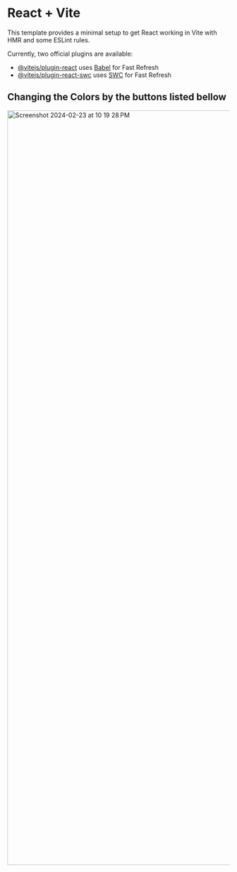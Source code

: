 # React + Vite

This template provides a minimal setup to get React working in Vite with HMR and some ESLint rules.

Currently, two official plugins are available:

- [@vitejs/plugin-react](https://github.com/vitejs/vite-plugin-react/blob/main/packages/plugin-react/README.md) uses [Babel](https://babeljs.io/) for Fast Refresh
- [@vitejs/plugin-react-swc](https://github.com/vitejs/vite-plugin-react-swc) uses [SWC](https://swc.rs/) for Fast Refresh

## Changing the Colors by the buttons listed bellow

<img width="1710" alt="Screenshot 2024-02-23 at 10 19 28 PM" src="https://github.com/Ravichandra89/React-Series/assets/134200599/68d95974-9dcf-4e9d-a445-78ccf041a74e">
